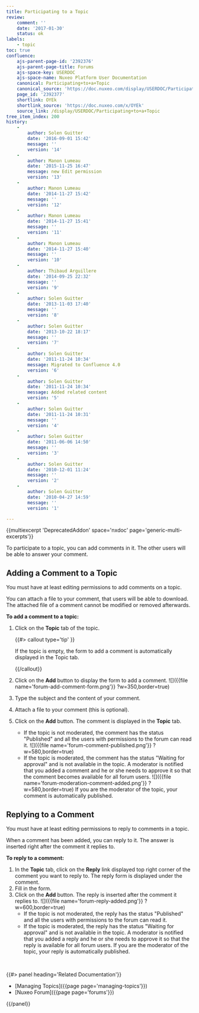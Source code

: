 ```yaml
---
title: Participating to a Topic
review:
    comment: ''
    date: '2017-01-30'
    status: ok
labels:
    - topic
toc: true
confluence:
    ajs-parent-page-id: '2392376'
    ajs-parent-page-title: Forums
    ajs-space-key: USERDOC
    ajs-space-name: Nuxeo Platform User Documentation
    canonical: Participating+to+a+Topic
    canonical_source: 'https://doc.nuxeo.com/display/USERDOC/Participating+to+a+Topic'
    page_id: '2392377'
    shortlink: OYEk
    shortlink_source: 'https://doc.nuxeo.com/x/OYEk'
    source_link: /display/USERDOC/Participating+to+a+Topic
tree_item_index: 200
history:
    -
        author: Solen Guitter
        date: '2016-09-01 15:42'
        message: ''
        version: '14'
    -
        author: Manon Lumeau
        date: '2015-11-25 16:47'
        message: new Edit permission
        version: '13'
    -
        author: Manon Lumeau
        date: '2014-11-27 15:42'
        message: ''
        version: '12'
    -
        author: Manon Lumeau
        date: '2014-11-27 15:41'
        message: ''
        version: '11'
    -
        author: Manon Lumeau
        date: '2014-11-27 15:40'
        message: ''
        version: '10'
    -
        author: Thibaud Arguillere
        date: '2014-09-25 22:32'
        message: ''
        version: '9'
    -
        author: Solen Guitter
        date: '2013-11-03 17:40'
        message: ''
        version: '8'
    -
        author: Solen Guitter
        date: '2013-10-22 18:17'
        message: ''
        version: '7'
    -
        author: Solen Guitter
        date: '2011-11-24 10:34'
        message: Migrated to Confluence 4.0
        version: '6'
    -
        author: Solen Guitter
        date: '2011-11-24 10:34'
        message: Added related content
        version: '5'
    -
        author: Solen Guitter
        date: '2011-11-24 10:31'
        message: ''
        version: '4'
    -
        author: Solen Guitter
        date: '2011-06-06 14:50'
        message: ''
        version: '3'
    -
        author: Solen Guitter
        date: '2010-12-01 11:24'
        message: ''
        version: '2'
    -
        author: Solen Guitter
        date: '2010-04-27 14:59'
        message: ''
        version: '1'

---
```

{{multiexcerpt 'DeprecatedAddon' space='nxdoc' page='generic-multi-excerpts'}}

To participate to a topic, you can add comments in it. The other users will be able to answer your comment.

## Adding a Comment to a Topic

You must have at least editing permissions to add comments on a topic.

You can attach a file to your comment, that users will be able to download. The attached file of a comment cannot be modified or removed afterwards.

**To add a comment to a topic:**

1.  Click on the **Topic** tab of the topic.

    {{#> callout type='tip' }}

    If the topic is empty, the form to add a comment is automatically displayed in the Topic tab.

    {{/callout}}
2.  Click on the **Add** button to display the form to add a comment.
    ![]({{file name='forum-add-comment-form.png'}} ?w=350,border=true)
3.  Type the subject and the content of your comment.
4.  Attach a file to your comment (this is optional).
5.  Click on the **Add** button.
    The comment is displayed in the **Topic** tab.
    *   If the topic is not moderated, the comment has the status "Published" and all the users with permissions to the forum can read it.
        ![]({{file name='forum-comment-published.png'}} ?w=580,border=true)
    *   If the topic is moderated, the comment has the status "Waiting for approval" and is not available in the topic. A moderator is notified that you added a comment and he or she needs to approve it so that the comment becomes available for all forum users.
        ![]({{file name='forum-moderation-comment-added.png'}} ?w=580,border=true)
        If you are the moderator of the topic, your comment is automatically published.

## Replying to a Comment

You must have at least editing permissions to reply to comments in a topic.

When a comment has been added, you can reply to it. The answer is inserted right after the comment it replies to.

**To reply to a comment:**

1.  In the **Topic** tab, click on the **Reply** link displayed top right corner of the comment you want to reply to.
    The reply form is displayed under the comment.
2.  Fill in the form.
3.  Click on the **Add** button.
    The reply is inserted after the comment it replies to.
    ![]({{file name='forum-reply-added.png'}} ?w=600,border=true)
    *   If the topic is not moderated, the reply has the status "Published" and all the users with permissions to the forum can read it.
    *   If the topic is moderated, the reply has the status "Waiting for approval" and is not available in the topic. A moderator is notified that you added a reply and he or she needs to approve it so that the reply is available for all forum users.
        If you are the moderator of the topic, your reply is automatically published.

&nbsp;

<div class="row" data-equalizer data-equalize-on="medium"><div class="column medium-6">{{#> panel heading='Related Documentation'}}

- [Managing Topics]({{page page='managing-topics'}})
- [Nuxeo Forum]({{page page='forums'}})

{{/panel}}</div><div class="column medium-6">

&nbsp;

</div></div>
